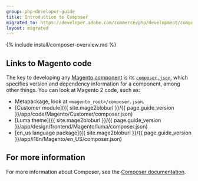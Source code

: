 ```yaml
---
group: php-developer-guide
title: Introduction to Composer
migrated_to: https://developer.adobe.com/commerce/php/development/composer/
layout: migrated
---
```


{% include install/composer-overview.md %}

## Links to Magento code
The key to developing any [Magento component](https://glossary.magento.com/magento-component) is its [`composer.json`](https://getcomposer.org/doc/04-schema.md), which specifies version and dependency information for a component, among other things. You can look at Magento 2 code, such as:

*  Metapackage, look at `<magento_root>/composer.json`.
*  [Customer module]({{ site.mage2bloburl }}/{{ page.guide_version }}/app/code/Magento/Customer/composer.json)
*  [Luma theme]({{ site.mage2bloburl }}/{{ page.guide_version }}/app/design/frontend/Magento/luma/composer.json)
*  [en_us language package]({{ site.mage2bloburl }}/{{ page.guide_version }}/app/i18n/Magento/en_US/composer.json)

## For more information
For more information about Composer, see the [Composer documentation](https://getcomposer.org/doc/00-intro.md).